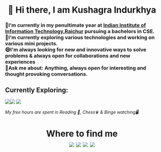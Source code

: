 <h1 align ="center"> 👋 Hi there, I am Kushagra Indurkhya </h1>

<!--
**KushagraIndurkhya/KushagraIndurkhya** is a ✨ _special_ ✨ repository because its `README.md` (this file) appears on your GitHub profile.

Here are some ideas to get you started:

- 🔭 I’m currently working on ...
- 🌱 I’m currently learning ...
- 👯 I’m looking to collaborate on ...
- 🤔 I’m looking for help with ...
- 💬 Ask me about ...
- 📫 How to reach me: ...
- 😄 Pronouns: ...
- ⚡ Fun fact: ...
-->
<h3>
🔭I'm currently in my penultimate year at <a href="https://www.iiitr.ac.in/">Indian Institute of Information Technology,Raichur</a> pursuing a bachelors in CSE.<br>
🌱I'm currently exploring various technologies and working on various mini projects.<br>
😄I'm always looking for new and innovative ways to solve problems & always open for collaborations and new experiences<br>
💬Ask me about: Anything, always open for interesting and thought provoking conversations.<br>
</h3>

<h2><b>Currently Exploring:</b></h2><p><img src="https://img.shields.io/badge/python%20-%2314354C.svg?&style=for-the-badge&logo=python&logoColor=white"/><img src="https://img.shields.io/badge/go-%2300ADD8.svg?&style=for-the-badge&logo=go&logoColor=white"/>
<!--    <img src="https://img.shields.io/badge/flask%20-%23000.svg?&style=for-the-badge&logo=flask&logoColor=white"/> -->
<!--    <img src="https://img.shields.io/badge/django%20-%23092E20.svg?&style=for-the-badge&logo=django&logoColor=white"/> -->
   <img src="https://img.shields.io/badge/AWS%20-%23FF9900.svg?&style=for-the-badge&logo=amazon-aws&logoColor=white"/></p>


<i>My free hours are spent in Reading 📖, Chess</i>♛<i> & Binge watching🖥️.</i>
<h1 align="center">
Where to find me<br>
   <a href="https://www.linkedin.com/in/kushagra-indurkhya-a832b2192/"><img src="https://img.shields.io/badge/Linkedin-Kushagra Indurkhya-blue"></a>
   <a href="https://https://twitter.com/k_indurkhya"><img src="https://img.shields.io/badge/Twitter-@k_indurkhya-blue"></a>
   <a href="https://www.instagram.com/the.white.wolf.indurkhya/"><img src="https://img.shields.io/badge/Insta-the.white.wolf.indurkhya-red"></a>
   <a href="https://www.facebook.com/kushagra.indurkhya.3"><img src="https://img.shields.io/badge/Facebook-Kushagra Indurkhya-blue"></a
</h1>

